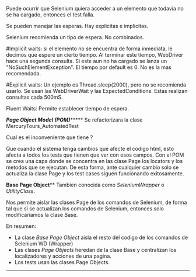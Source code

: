 Puede ocurrir que Selenium quiera acceder a un elemento que todavia no se ha cargado, entonces el test falla.

Se pueden manejar las esperas. Hay explicitas e implicitas.

Selenium recomienda un tipo de espera. No combinados.

#Implicit waits: 
si el elemento no se encuentra de forma inmediata, le decimos que espere un cierto tiempo. Al terminar este tiempo, WebDriver hace una segunda consulta. Si este aun no ha cargado se lanza un "NoSuchElementException".
El tiempo por default es 0. No es la mas recomendada.

#Explicit waits: 
Un ejemplo es Thread.sleep(2000), pero no se recomienda usarlo.
Se usan las WebDriverWait y las ExpectedConditions. Estas realizan consultas cada 500mS. 

Fluent Waits: Permite establecer tiempo de espera.

*******Page Object Model (POM)************
Se refactorizara la clase MercuryTours_AutomatedTest

Cual es el inconveniente que tiene ?

Que cuando el sistema tenga cambios que afecte el codigo html, esto afecta a todos los tests que tienen que ver con esos campos. 
Con el POM se crea una capa donde se concentra en las clase Page los locators y los metodos que se ejecutan. De esta forma, ante cualquier cambio solo se actualiza la clase Page y los test cases siguen funcionando exitosamente.

******Base Page Object********
Tambien conocida como *SeleniumWrapper* o *UtilityClass*.

Nos permite aislar las clases Page de los comandos de Selenium, de forma tal que si se actualizan los comandos de Selenium, entonces solo modificariamos la clase Base. 

En resumen:
- La clase *Base Page Object* aisla el resto del codigo de los comandos de Selenium WD (Wrapper)
- Las clases *Page Objects* heredan de la clase Base y centralizan los localizadores y acciones de una pagina.
- Los tests usan las clases Page Objects.
********************************************